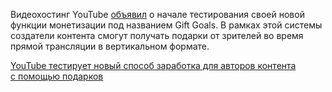 <!--2025-08-29 12:17:46-->
<div class="yb">
  <div class="rss habr"><p>Видеохостинг YouTube <a href="https://www.neowin.net/news/youtube-is-testing-a-new-way-for-creators-to-make-money-through-gifts/" rel="noopener noreferrer nofollow">объявил</a> о&nbsp;начале тестирования своей новой функции монетизации под&nbsp;названием Gift Goals. В&nbsp;рамках этой системы создатели контента смогут получать подарки от&nbsp;зрителей во&nbsp;время прямой трансляции в&nbsp;вертикальном формате. </p> <a... <p class="titl"><a href="https://habr.com/ru/news/942062/?utm_source=habrahabr&utm_medium=rss&utm_campaign=942062">YouTube тестирует новый способ заработка для авторов контента с помощью подарков</a></p></div>
</div>
